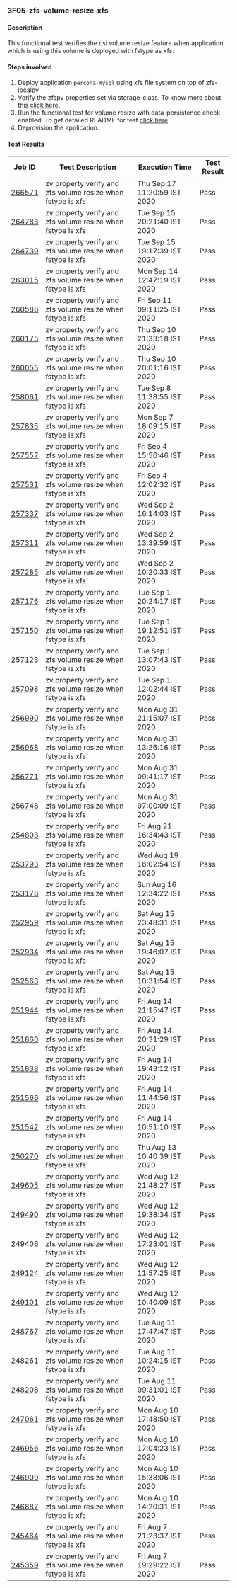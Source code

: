 ### 3F05-zfs-volume-resize-xfs

#### Description

This functional test verifies the csi volume resize feature when application which is using this volume is deployed with fstype as xfs.

#### Steps involved

1. Deploy application `percona-mysql` using xfs file system on top of zfs-localpv
2. Verify the zfspv properties set via storage-class.  To know more about this [click here](https://github.com/openebs/e2e-tests/tree/master/experiments/zfs-localpv/functional/zv-properties-verify).
3. Run the functional test for volume resize with data-persistence check enabled. To get detailed README for test [click here](https://github.com/openebs/e2e-tests/tree/master/experiments/zfs-localpv/functional/zfs-volume-resize).
4. Deprovision the application.

#### Test Results

| Job ID  |      Test Description         | Execution Time |   Test Result   |
|---------|-------------------------------|----------------|-----------------|
|     <a href="https://gitlab.openebs.ci/openebs/e2e-nativek8s/-/jobs/266571">266571</a>           |  zv property verify and zfs volume resize when fstype is xfs           | Thu Sep 17 11:20:59 IST 2020  | Pass |
|     <a href="https://gitlab.openebs.ci/openebs/e2e-nativek8s/-/jobs/264783">264783</a>           |  zv property verify and zfs volume resize when fstype is xfs           | Tue Sep 15 20:21:40 IST 2020  | Pass |
|     <a href="https://gitlab.openebs.ci/openebs/e2e-nativek8s/-/jobs/264739">264739</a>           |  zv property verify and zfs volume resize when fstype is xfs           | Tue Sep 15 19:17:39 IST 2020  | Pass |
|     <a href="https://gitlab.openebs.ci/openebs/e2e-nativek8s/-/jobs/263015">263015</a>           |  zv property verify and zfs volume resize when fstype is xfs           | Mon Sep 14 12:47:19 IST 2020  | Pass |
|     <a href="https://gitlab.openebs.ci/openebs/e2e-nativek8s/-/jobs/260588">260588</a>           |  zv property verify and zfs volume resize when fstype is xfs           | Fri Sep 11 09:11:25 IST 2020  | Pass |
|     <a href="https://gitlab.openebs.ci/openebs/e2e-nativek8s/-/jobs/260175">260175</a>           |  zv property verify and zfs volume resize when fstype is xfs           | Thu Sep 10 21:33:18 IST 2020  | Pass |
|     <a href="https://gitlab.openebs.ci/openebs/e2e-nativek8s/-/jobs/260055">260055</a>           |  zv property verify and zfs volume resize when fstype is xfs           | Thu Sep 10 20:01:16 IST 2020  | Pass |
|     <a href="https://gitlab.openebs.ci/openebs/e2e-nativek8s/-/jobs/258061">258061</a>           |  zv property verify and zfs volume resize when fstype is xfs           | Tue Sep  8 11:38:55 IST 2020  | Pass |
|     <a href="https://gitlab.openebs.ci/openebs/e2e-nativek8s/-/jobs/257835">257835</a>           |  zv property verify and zfs volume resize when fstype is xfs           | Mon Sep  7 18:09:15 IST 2020  | Pass |
|     <a href="https://gitlab.openebs.ci/openebs/e2e-nativek8s/-/jobs/257557">257557</a>           |  zv property verify and zfs volume resize when fstype is xfs           | Fri Sep  4 15:56:46 IST 2020  | Pass |
|     <a href="https://gitlab.openebs.ci/openebs/e2e-nativek8s/-/jobs/257531">257531</a>           |  zv property verify and zfs volume resize when fstype is xfs           | Fri Sep  4 12:02:32 IST 2020  | Pass |
|     <a href="https://gitlab.openebs.ci/openebs/e2e-nativek8s/-/jobs/257337">257337</a>           |  zv property verify and zfs volume resize when fstype is xfs           | Wed Sep  2 16:14:03 IST 2020  | Pass |
|     <a href="https://gitlab.openebs.ci/openebs/e2e-nativek8s/-/jobs/257311">257311</a>           |  zv property verify and zfs volume resize when fstype is xfs           | Wed Sep  2 13:39:59 IST 2020  | Pass |
|     <a href="https://gitlab.openebs.ci/openebs/e2e-nativek8s/-/jobs/257285">257285</a>           |  zv property verify and zfs volume resize when fstype is xfs           | Wed Sep  2 10:20:33 IST 2020  | Pass |
|     <a href="https://gitlab.openebs.ci/openebs/e2e-nativek8s/-/jobs/257176">257176</a>           |  zv property verify and zfs volume resize when fstype is xfs           | Tue Sep  1 20:24:17 IST 2020  | Pass |
|     <a href="https://gitlab.openebs.ci/openebs/e2e-nativek8s/-/jobs/257150">257150</a>           |  zv property verify and zfs volume resize when fstype is xfs           | Tue Sep  1 19:12:51 IST 2020  | Pass |
|     <a href="https://gitlab.openebs.ci/openebs/e2e-nativek8s/-/jobs/257123">257123</a>           |  zv property verify and zfs volume resize when fstype is xfs           | Tue Sep  1 13:07:43 IST 2020  | Pass |
|     <a href="https://gitlab.openebs.ci/openebs/e2e-nativek8s/-/jobs/257098">257098</a>           |  zv property verify and zfs volume resize when fstype is xfs           | Tue Sep  1 12:02:44 IST 2020  | Pass |
|     <a href="https://gitlab.openebs.ci/openebs/e2e-nativek8s/-/jobs/256990">256990</a>           |  zv property verify and zfs volume resize when fstype is xfs           | Mon Aug 31 21:15:07 IST 2020  | Pass |
|     <a href="https://gitlab.openebs.ci/openebs/e2e-nativek8s/-/jobs/256968">256968</a>           |  zv property verify and zfs volume resize when fstype is xfs           | Mon Aug 31 13:26:16 IST 2020  | Pass |
|     <a href="https://gitlab.openebs.ci/openebs/e2e-nativek8s/-/jobs/256771">256771</a>           |  zv property verify and zfs volume resize when fstype is xfs           | Mon Aug 31 09:41:17 IST 2020  | Pass |
|     <a href="https://gitlab.openebs.ci/openebs/e2e-nativek8s/-/jobs/256748">256748</a>           |  zv property verify and zfs volume resize when fstype is xfs           | Mon Aug 31 07:00:09 IST 2020  | Pass |
|     <a href="https://gitlab.openebs.ci/openebs/e2e-nativek8s/-/jobs/254803">254803</a>           |  zv property verify and zfs volume resize when fstype is xfs           | Fri Aug 21 16:34:43 IST 2020  | Pass |
|     <a href="https://gitlab.openebs.ci/openebs/e2e-nativek8s/-/jobs/253793">253793</a>           |  zv property verify and zfs volume resize when fstype is xfs           | Wed Aug 19 16:02:54 IST 2020  | Pass |
|     <a href="https://gitlab.openebs.ci/openebs/e2e-nativek8s/-/jobs/253178">253178</a>           |  zv property verify and zfs volume resize when fstype is xfs           | Sun Aug 16 12:34:22 IST 2020  | Pass |
|     <a href="https://gitlab.openebs.ci/openebs/e2e-nativek8s/-/jobs/252959">252959</a>           |  zv property verify and zfs volume resize when fstype is xfs           | Sat Aug 15 23:48:31 IST 2020  | Pass |
|     <a href="https://gitlab.openebs.ci/openebs/e2e-nativek8s/-/jobs/252934">252934</a>           |  zv property verify and zfs volume resize when fstype is xfs           | Sat Aug 15 19:46:07 IST 2020  | Pass |
|     <a href="https://gitlab.openebs.ci/openebs/e2e-nativek8s/-/jobs/252563">252563</a>           |  zv property verify and zfs volume resize when fstype is xfs           | Sat Aug 15 10:31:54 IST 2020  | Pass |
|     <a href="https://gitlab.openebs.ci/openebs/e2e-nativek8s/-/jobs/251944">251944</a>           |  zv property verify and zfs volume resize when fstype is xfs           | Fri Aug 14 21:15:47 IST 2020  | Pass |
|     <a href="https://gitlab.openebs.ci/openebs/e2e-nativek8s/-/jobs/251860">251860</a>           |  zv property verify and zfs volume resize when fstype is xfs           | Fri Aug 14 20:31:29 IST 2020  | Pass |
|     <a href="https://gitlab.openebs.ci/openebs/e2e-nativek8s/-/jobs/251838">251838</a>           |  zv property verify and zfs volume resize when fstype is xfs           | Fri Aug 14 19:43:12 IST 2020  | Pass |
|     <a href="https://gitlab.openebs.ci/openebs/e2e-nativek8s/-/jobs/251566">251566</a>           |  zv property verify and zfs volume resize when fstype is xfs           | Fri Aug 14 11:44:56 IST 2020  | Pass |
|     <a href="https://gitlab.openebs.ci/openebs/e2e-nativek8s/-/jobs/251542">251542</a>           |  zv property verify and zfs volume resize when fstype is xfs           | Fri Aug 14 10:51:10 IST 2020  | Pass |
|     <a href="https://gitlab.openebs.ci/openebs/e2e-nativek8s/-/jobs/250270">250270</a>           |  zv property verify and zfs volume resize when fstype is xfs           | Thu Aug 13 10:40:39 IST 2020  | Pass |
|     <a href="https://gitlab.openebs.ci/openebs/e2e-nativek8s/-/jobs/249605">249605</a>           |  zv property verify and zfs volume resize when fstype is xfs           | Wed Aug 12 21:48:27 IST 2020  | Pass |
|     <a href="https://gitlab.openebs.ci/openebs/e2e-nativek8s/-/jobs/249490">249490</a>           |  zv property verify and zfs volume resize when fstype is xfs           | Wed Aug 12 19:38:34 IST 2020  | Pass |
|     <a href="https://gitlab.openebs.ci/openebs/e2e-nativek8s/-/jobs/249406">249406</a>           |  zv property verify and zfs volume resize when fstype is xfs           | Wed Aug 12 17:23:01 IST 2020  | Pass |
|     <a href="https://gitlab.openebs.ci/openebs/e2e-nativek8s/-/jobs/249124">249124</a>           |  zv property verify and zfs volume resize when fstype is xfs           | Wed Aug 12 11:57:25 IST 2020  | Pass |
|     <a href="https://gitlab.openebs.ci/openebs/e2e-nativek8s/-/jobs/249101">249101</a>           |  zv property verify and zfs volume resize when fstype is xfs           | Wed Aug 12 10:40:09 IST 2020  | Pass |
|     <a href="https://gitlab.openebs.ci/openebs/e2e-nativek8s/-/jobs/248767">248767</a>           |  zv property verify and zfs volume resize when fstype is xfs           | Tue Aug 11 17:47:47 IST 2020  | Pass |
|     <a href="https://gitlab.openebs.ci/openebs/e2e-nativek8s/-/jobs/248261">248261</a>           |  zv property verify and zfs volume resize when fstype is xfs           | Tue Aug 11 10:24:15 IST 2020  | Pass |
|     <a href="https://gitlab.openebs.ci/openebs/e2e-nativek8s/-/jobs/248208">248208</a>           |  zv property verify and zfs volume resize when fstype is xfs           | Tue Aug 11 09:31:01 IST 2020  | Pass |
|     <a href="https://gitlab.openebs.ci/openebs/e2e-nativek8s/-/jobs/247061">247061</a>           |  zv property verify and zfs volume resize when fstype is xfs           | Mon Aug 10 17:48:50 IST 2020  | Pass |
|     <a href="https://gitlab.openebs.ci/openebs/e2e-nativek8s/-/jobs/246956">246956</a>           |  zv property verify and zfs volume resize when fstype is xfs           | Mon Aug 10 17:04:23 IST 2020  | Pass |
|     <a href="https://gitlab.openebs.ci/openebs/e2e-nativek8s/-/jobs/246909">246909</a>           |  zv property verify and zfs volume resize when fstype is xfs           | Mon Aug 10 15:38:06 IST 2020  | Pass |
|     <a href="https://gitlab.openebs.ci/openebs/e2e-nativek8s/-/jobs/246887">246887</a>           |  zv property verify and zfs volume resize when fstype is xfs           | Mon Aug 10 14:20:31 IST 2020  | Pass |
|     <a href="https://gitlab.openebs.ci/openebs/e2e-nativek8s/-/jobs/245464">245464</a>           |  zv property verify and zfs volume resize when fstype is xfs           | Fri Aug  7 21:23:37 IST 2020  | Pass |
|     <a href="https://gitlab.openebs.ci/openebs/e2e-nativek8s/-/jobs/245359">245359</a>           |  zv property verify and zfs volume resize when fstype is xfs           | Fri Aug  7 19:29:22 IST 2020  | Pass |
